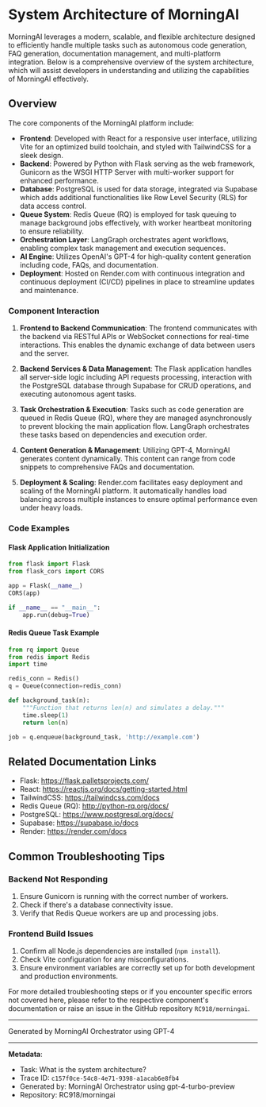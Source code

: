 # System Architecture of MorningAI

MorningAI leverages a modern, scalable, and flexible architecture designed to efficiently handle multiple tasks such as autonomous code generation, FAQ generation, documentation management, and multi-platform integration. Below is a comprehensive overview of the system architecture, which will assist developers in understanding and utilizing the capabilities of MorningAI effectively.

## Overview

The core components of the MorningAI platform include:

- **Frontend**: Developed with React for a responsive user interface, utilizing Vite for an optimized build toolchain, and styled with TailwindCSS for a sleek design.
- **Backend**: Powered by Python with Flask serving as the web framework, Gunicorn as the WSGI HTTP Server with multi-worker support for enhanced performance.
- **Database**: PostgreSQL is used for data storage, integrated via Supabase which adds additional functionalities like Row Level Security (RLS) for data access control.
- **Queue System**: Redis Queue (RQ) is employed for task queuing to manage background jobs effectively, with worker heartbeat monitoring to ensure reliability.
- **Orchestration Layer**: LangGraph orchestrates agent workflows, enabling complex task management and execution sequences.
- **AI Engine**: Utilizes OpenAI's GPT-4 for high-quality content generation including code, FAQs, and documentation.
- **Deployment**: Hosted on Render.com with continuous integration and continuous deployment (CI/CD) pipelines in place to streamline updates and maintenance.

### Component Interaction

1. **Frontend to Backend Communication**: The frontend communicates with the backend via RESTful APIs or WebSocket connections for real-time interactions. This enables the dynamic exchange of data between users and the server.
   
2. **Backend Services & Data Management**: The Flask application handles all server-side logic including API requests processing, interaction with the PostgreSQL database through Supabase for CRUD operations, and executing autonomous agent tasks.

3. **Task Orchestration & Execution**: Tasks such as code generation are queued in Redis Queue (RQ), where they are managed asynchronously to prevent blocking the main application flow. LangGraph orchestrates these tasks based on dependencies and execution order.

4. **Content Generation & Management**: Utilizing GPT-4, MorningAI generates content dynamically. This content can range from code snippets to comprehensive FAQs and documentation.

5. **Deployment & Scaling**: Render.com facilitates easy deployment and scaling of the MorningAI platform. It automatically handles load balancing across multiple instances to ensure optimal performance even under heavy loads.

### Code Examples

#### Flask Application Initialization

```python
from flask import Flask
from flask_cors import CORS

app = Flask(__name__)
CORS(app)

if __name__ == "__main__":
    app.run(debug=True)
```

#### Redis Queue Task Example

```python
from rq import Queue
from redis import Redis
import time

redis_conn = Redis()
q = Queue(connection=redis_conn)

def background_task(n):
    """Function that returns len(n) and simulates a delay."""
    time.sleep(1)
    return len(n)

job = q.enqueue(background_task, 'http://example.com')
```

## Related Documentation Links

- Flask: https://flask.palletsprojects.com/
- React: https://reactjs.org/docs/getting-started.html
- TailwindCSS: https://tailwindcss.com/docs
- Redis Queue (RQ): http://python-rq.org/docs/
- PostgreSQL: https://www.postgresql.org/docs/
- Supabase: https://supabase.io/docs
- Render: https://render.com/docs

## Common Troubleshooting Tips

### Backend Not Responding

1. Ensure Gunicorn is running with the correct number of workers.
2. Check if there's a database connectivity issue.
3. Verify that Redis Queue workers are up and processing jobs.

### Frontend Build Issues

1. Confirm all Node.js dependencies are installed (`npm install`).
2. Check Vite configuration for any misconfigurations.
3. Ensure environment variables are correctly set up for both development and production environments.

For more detailed troubleshooting steps or if you encounter specific errors not covered here, please refer to the respective component's documentation or raise an issue in the GitHub repository `RC918/morningai`.

---
Generated by MorningAI Orchestrator using GPT-4

---

**Metadata**:
- Task: What is the system architecture?
- Trace ID: `c157f0ce-54c8-4e71-9398-a1acab6e8fb4`
- Generated by: MorningAI Orchestrator using gpt-4-turbo-preview
- Repository: RC918/morningai
